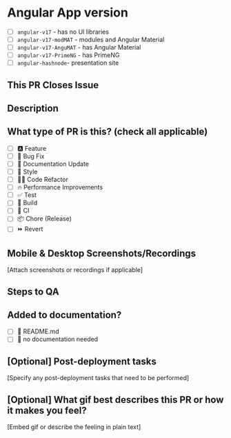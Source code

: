 # Angular App version

- [ ] `angular-v17` - has no UI libraries
- [ ] `angular-v17-modMAT` - modules and Angular Material
- [ ] `angular-v17-AnguMAT` - has Angular Material
- [ ] `angular-v17-PrimeNG` - has PrimeNG 
- [ ] `angular-hashnode`- presentation site

## This PR Closes Issue 


## Description

## What type of PR is this? (check all applicable)
- [ ] 🅰️ Feature
- [ ] 🐛 Bug Fix
- [ ] 📝 Documentation Update
- [ ] 🎨 Style
- [ ] 🧑‍💻 Code Refactor
- [ ] 🔥 Performance Improvements
- [ ] ✅ Test
- [ ] 🤖 Build
- [ ] 🔁 CI
- [ ] 📦 Chore (Release)
- [ ] ⏩ Revert

## Mobile & Desktop Screenshots/Recordings
[Attach screenshots or recordings if applicable]

## Steps to QA

## Added to documentation?
- [ ] 📜 README.md
- [ ] 🙅 no documentation needed

## [Optional] Post-deployment tasks
[Specify any post-deployment tasks that need to be performed]

## [Optional] What gif best describes this PR or how it makes you feel? 
[Embed gif or describe the feeling in plain text]
